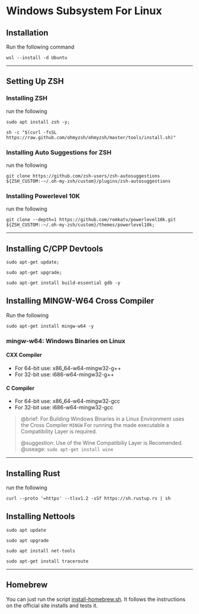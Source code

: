 # Windows Subsystem For Linux

## Installation

Run the following command

```terminal
wsl --install -d Ubuntu
```

---

## Setting Up ZSH

### Installing ZSH

run the following

```terminal
sudo apt install zsh -y;
```

```terminal
sh -c "$(curl -fsSL https://raw.github.com/ohmyzsh/ohmyzsh/master/tools/install.sh)"
```

### Installing Auto Suggestions for ZSH

run the following

```terminal
git clone https://github.com/zsh-users/zsh-autosuggestions ${ZSH_CUSTOM:-~/.oh-my-zsh/custom}/plugins/zsh-autosuggestions
```

### Installing Powerlevel 10K

run the following

```terminal
git clone --depth=1 https://github.com/romkatv/powerlevel10k.git ${ZSH_CUSTOM:-~/.oh-my-zsh/custom}/themes/powerlevel10k;
```

---

## Installing C/CPP Devtools

```terminal
sudo apt-get update;
```

```terminal
sudo apt-get upgrade;
```

```terminal
sudo apt-get install build-essential gdb -y
```

## Installing MINGW-W64 Cross Compiler

Run the following

```terminal
sudo apt-get install mingw-w64 -y
```

### mingw-w64: Windows Binaries on Linux

#### CXX Compiler

* For 64-bit use: x86_64-w64-mingw32-g++
* For 32-bit use: i686-w64-mingw32-g++

#### C Compiler

* For 64-bit use: x86_64-w64-mingw32-gcc
* For 32-bit use: i686-w64-mingw32-gcc

> @brief: For Building Windows Binaries in a Linux Environment
> uses the Cross Compiler ```MINGW```
> For running the made executable a Compatibility Layer is
> required.
>
> @suggestion: Use of the Wine Compatibiliy Layer is Recomended.
> @useage: ```sudo apt-get install wine```

---

## Installing Rust

run the following

```terminal
curl --proto '=https' --tlsv1.2 -sSf https://sh.rustup.rs | sh
```

## Installing Nettools

```terminal
sudo apt update
```

```terminal
sudo apt upgrade
```

```terminal
sudo apt install net-tools
```

```terminal
sudo apt-get install traceroute
```

---

## Homebrew

You can just run the script [install-homebrew.sh](../../install-homebrew.sh).
It follows the instructions on the official site installs and tests it.
